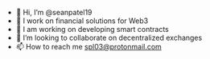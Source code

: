 - 👋 Hi, I’m @seanpatel19
- 👀 I work on financial solutions for Web3
- 🌱 I am working on developing smart contracts
- 💞️ I’m looking to collaborate on decentralized exchanges
- 📫 How to reach me spl03@protonmail.com

<!---
seanpatel19/seanpatel19 is a ✨ special ✨ repository because its `README.md` (this file) appears on your GitHub profile.
You can click the Preview link to take a look at your changes.
--->
